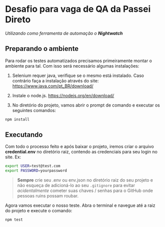 # Desafio para vaga de QA da Passei Direto
_Utilizando como ferramenta de automação o **Nightwatch**_

## Preparando o ambiente

Para rodar os testes automatizados precisamos primeiramente montar o ambiente para tal.
Com isso será necessário algumas instalações:

1. Selenium requer java, verifique se o mesmo está instalado. Caso contrário faça a instalação através do site:
https://www.java.com/pt_BR/download/

2. Instale o node.js.
https://nodejs.org/en/download/

3. No diretório do projeto, vamos abrir o prompt de comando e executar os seguintes comandos:
```sh
npm install
```

## Executando

Com todo o processo feito e após baixar o projeto, iremos criar o arquivo **credential.env** no diretório raiz, contendo as credenciais para seu login no site. Ex:

```sh
export USER=test@test.com
export PASSWORD=yourpassword
```

> **Sempre** crie seu .env ou env.json no diretório raiz do seu projeto e não esqueça de adicioná-lo ao seu `.gitignore` para evitar _acidentalmente_ cometer suas chaves / senhas para o GitHub onde pessoas ruins possam roubar.

Agora vamos executar o nosso teste. Abra o terminal e navegue até a raiz do projeto e execute o comando:

```sh
npm test
```
